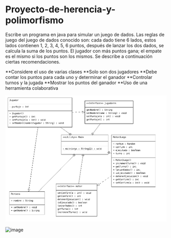 # Proyecto-de-herencia-y-polimorfismo

Escribe un programa en java para simular un juego de dados. Las reglas de juego del juego
de dados conocido son: cada dado tiene 6 lados, estos lados contienen 1, 2, 3, 4, 5, 6
puntos, después de lanzar los dos dados, se calcula la suma de los puntos. El jugador con
más puntos gana; el empate es el mismo si los puntos son los mismos.
Se describe a continuación ciertas recomendaciones.

 **Considere el uso de varias clases
 **Solo son dos jugadores
 **Debe contar los puntos para cada uno y determinar el ganador
 **Controlar turnos y la jugada
 **Mostrar los puntos del ganador
 **Uso de una herramienta colaborativa

![img_1.png](img_1.png)
 
![image](https://user-images.githubusercontent.com/49157674/165867561-a59dbe9b-6389-4cfb-96a5-372015150d4e.png)

